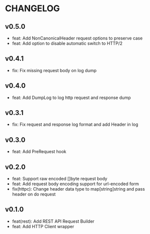 # CHANGELOG

## v0.5.0

- feat: Add NonCanonicalHeader request options to preserve case
- feat: Add option to disable automatic switch to HTTP/2

## v0.4.1

- fix: Fix missing request body on log dump

## v0.4.0

- feat: Add DumpLog to log http request and response dump

## v0.3.1

- fix: Fix request and response log format and add Header in log

## v0.3.0

- feat: Add PreRequest hook

## v0.2.0

- feat: Support raw encoded []byte request body
- feat: Add request body encoding support for url-encoded form
- fix(httpc): Change header data type to map[string]string and pass header on do request

## v0.1.0

- feat(rest): Add REST API Request Builder
- feat: Add HTTP Client wrapper

